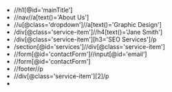 * //h1[@id='mainTitle']
* //nav//a[text()='About Us']
* //u[@class='dropdown']//a[text()='Graphic Design']
* /div[@class='service-item']//h4[text()='Jane Smith']
* /div[@class='service-item'][h3='SEO Services']/p
* /section[@id='services']//div[@class='service-item']
* //form[@id='contactForm']//input[@id='email']
* //form[@id='contactForm']
* //footer//p
* //div[@class='service-item'][2]/p
* 
